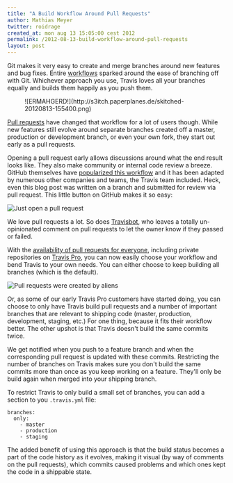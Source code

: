```yaml
---
title: "A Build Workflow Around Pull Requests"
author: Mathias Meyer
twitter: roidrage
created_at: mon aug 13 15:05:00 cest 2012
permalink: /2012-08-13-build-workflow-around-pull-requests
layout: post
---
```

Git makes it very easy to create and merge branches around new features and bug
fixes. Entire
[workflows](http://nvie.com/posts/a-successful-git-branching-model/) sparked
around the ease of branching off with Git.  Whichever approach you use, Travis
loves all your branches equally and builds them happily as you push them.

<figure class="small right">
  ![ERMAHGERD!](http://s3itch.paperplanes.de/skitched-20120813-155400.png)
</figure>

[Pull requests](https://help.github.com/articles/using-pull-requests) have
changed that workflow for a lot of users though. While new features still evolve
around separate branches created off a master, production or development branch,
or even your own fork, they start out early as a pull requests.

Opening a pull request early allows discussions around what the end result looks
like. They also make community or internal code review a breeze. GitHub
themselves have [popularized this
workflow](http://scottchacon.com/2011/08/31/github-flow.html) and it has been
adapted by numerous other companies and teams, the Travis team included. Heck,
even this blog post was written on a branch and submitted for review via pull
request. This little button on GitHub makes it so easy:

![Just open a pull
request](http://s3itch.paperplanes.de/travis-ci_travis-ci.github.com_at_mm-pull-requests-workflow-20120813-103348.png)

We love pull requests a lot. So does [Travisbot](https://github.com/travisbot),
who leaves a totally un-opinionated comment on pull requests to let the owner
know if they passed or failed.

With the [availability of pull requests for
everyone](/pull-request-testing-for-everyone/),
including private repositories on [Travis Pro](http://travis-ci.com), you can
now easily choose your workflow and bend Travis to your own needs. You can
either choose to keep building all branches (which is the default).

![Pull requests were created by
aliens](http://s3itch.paperplanes.de/skitched-20120813-094732.png)

Or, as some of our early Travis Pro customers have started doing, you can choose
to only have Travis build pull requests and a number of important branches that
are relevant to shipping code (master, production, development, staging, etc.)
For one thing, because it fits their workflow better. The other upshot is that
Travis doesn't build the same commits twice.

We get notified when you push to a feature branch and when the corresponding
pull request is updated with these commits. Restricting the number of branches
on Travis makes sure you don't build the same commits more than once as you keep
working on a feature. They'll only be build again when merged into your shipping
branch.

To restrict Travis to only build a small set of branches, you can add a section
to you `.travis.yml` file:

    branches:
      only:
        - master
        - production
        - staging

The added benefit of using this approach is that the build status becomes a part
of the code history as it evolves, making it visual (by way of comments on the pull
requests), which commits caused problems and which ones kept the code in a
shippable state.
